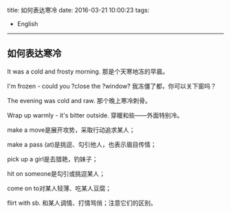 title: 如何表达寒冷
date: 2016-03-21 10:00:23
tags:
- English
---

## 如何表达寒冷

It was a cold and frosty morning. 那是个天寒地冻的早晨。

I'm frozen - could you ?close the ?window? 我冻僵了都，你可以关下窗吗？

The evening was cold and raw. 那个晚上寒冷刺骨。

Wrap up warmly - it's bitter outside. 穿暖和些——外面特别冷。

make a move是展开攻势，采取行动追求某人；

make a pass (at)是挑逗、勾引他人，也表示眉目传情；

pick up a girl是去猎艳，钓妹子；

hit on someone是勾引或挑逗某人；

come on to对某人轻薄、吃某人豆腐；

flirt with sb. 和某人调情、打情骂俏；注意它们的区别。
